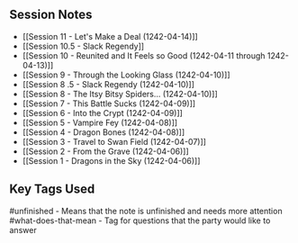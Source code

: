 
## Session Notes
- [[Session 11 - Let's Make a Deal (1242-04-14)]]
- [[Session 10.5 - Slack Regendy]]
- [[Session 10 - Reunited and It Feels so Good (1242-04-11 through 1242-04-13)]]
- [[Session 9 - Through the Looking Glass (1242-04-10)]]
- [[Session 8 .5 - Slack Regendy (1242-04-10)]]
- [[Session 8 - The Itsy Bitsy Spiders… (1242-04-10)]]
- [[Session 7 - This Battle Sucks (1242-04-09)]]
- [[Session 6 - Into the Crypt (1242-04-09)]]
- [[Session 5 - Vampire Fey (1242-04-08)]]
- [[Session 4 - Dragon Bones (1242-04-08)]]
- [[Session 3 - Travel to Swan Field (1242-04-07)]]
- [[Session 2 - From the Grave (1242-04-06)]]
- [[Session 1 - Dragons in the Sky (1242-04-06)]]

## Key Tags Used
#unfinished - Means that the note is unfinished and needs more attention
#what-does-that-mean  - Tag for questions that the party would like to answer

